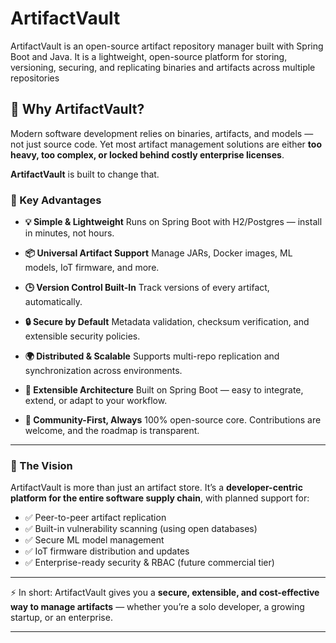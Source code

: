 # ArtifactVault
ArtifactVault is an open-source artifact repository manager built with Spring Boot and Java. It is a lightweight, open-source platform for storing, versioning, securing, and replicating binaries and artifacts across multiple repositories

## 🚀 Why ArtifactVault?

Modern software development relies on binaries, artifacts, and models — not just source code.
Yet most artifact management solutions are either **too heavy, too complex, or locked behind costly enterprise licenses**.

**ArtifactVault** is built to change that.

### 🔹 Key Advantages

* **💡 Simple & Lightweight**
  Runs on Spring Boot with H2/Postgres — install in minutes, not hours.

* **📦 Universal Artifact Support**
  Manage JARs, Docker images, ML models, IoT firmware, and more.

* **🕒 Version Control Built-In**
  Track versions of every artifact, automatically.

* **🔒 Secure by Default**
  Metadata validation, checksum verification, and extensible security policies.

* **🌍 Distributed & Scalable**
  Supports multi-repo replication and synchronization across environments.

* **🧩 Extensible Architecture**
  Built on Spring Boot — easy to integrate, extend, or adapt to your workflow.

* **🤝 Community-First, Always**
  100% open-source core. Contributions are welcome, and the roadmap is transparent.

---

### 🔮 The Vision

ArtifactVault is more than just an artifact store.
It’s a **developer-centric platform for the entire software supply chain**, with planned support for:

* ✅ Peer-to-peer artifact replication
* ✅ Built-in vulnerability scanning (using open databases)
* ✅ Secure ML model management
* ✅ IoT firmware distribution and updates
* ✅ Enterprise-ready security & RBAC (future commercial tier)

---

⚡ In short:
ArtifactVault gives you a **secure, extensible, and cost-effective way to manage artifacts** — whether you’re a solo developer, a growing startup, or an enterprise.

---

